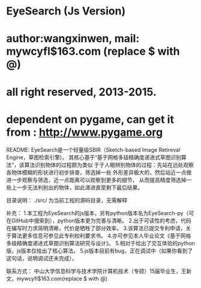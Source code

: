 # EyeSearch (Js Version)
# author:wangxinwen, mail: mywcyfl$163.com (replace $ with @)
# all right reserved, 2013-2015.
#
# dependent on pygame, can get it from : http://www.pygame.org

README:
	EyeSearch是一个轻量级SBIR（Sketch-based Image Retireval Engine，草图检索引擎)，
	其核心基于“基于网格多级精确度递进式草图识别算法”，该算法识别物体的过程颇为类似
	于于人眼辨别物体的过程：先站在远处观察各物体模糊的形状进行初步排查，筛选掉一些
	外形差异极大的，然后站近一点做进一步观察与筛选，近一点距离可以观察到更多的细节，
	从而提高精度筛选掉一些上一步无法判别出的物体，如此递进直至剩下最后结果。

目录说明：
	./src/			为当前工程的源码目录，无需解释

补充：
	1.本工程为EyeSearch的js版本，另有python版本名为EyeSearch-py（可在GitHub中搜索到），python版本更为完善与清晰。
	2.出于可读性的考虑，代码在编写时力求简明清晰，代价是牺牲了部分效率。
	3.该算法已提交专利申请，关于算法更多信息可参见此专利权利要求书。
	4.亦可参见本人毕业论文《基于网格多级精确度递进式草图识别算法研究与设计》。
	5.相对于给出了交互体验的python版，js版本仅给出了核心算法。
	5.js版本目前有bug，正在调试中（如果你看到了这句话，说明调试还未完成）。

联系方式：
	中山大学信息科学与技术学院计算机技术（专硕）15届毕业生，王新文，mywcyfl$163.com(replace $ with @)
